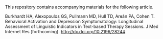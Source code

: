 This repository contains accompanying materials for the following article.

Burkhardt HA, Alexopoulos GS, Pullmann MD, Hull TD, Areán PA, Cohen T. Behavioral Activation and Depression Symptomatology: Longitudinal Assessment of Linguistic Indicators in Text-based Therapy Sessions. J Med Internet Res (forthcoming). http://dx.doi.org/10.2196/28244

